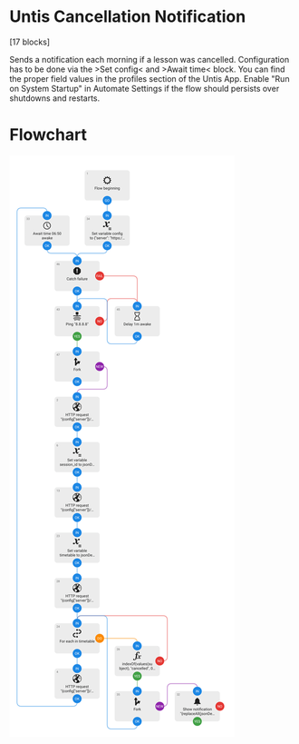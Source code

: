 # Untis Cancellation Notification
[17 blocks]

Sends a notification each morning if a lesson was cancelled.
Configuration has to be done via the >Set config< and >Await time< block. You can find the proper field values in the profiles section of the Untis App.
Enable "Run on System Startup" in Automate Settings if the flow should persists over shutdowns and restarts.


# Flowchart
![Image of the Flowchart](Untis_Cancellation_Notification.png)